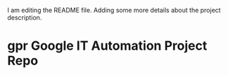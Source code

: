 I am editing the README file. Adding some more details about the project description.
# gpr Google IT Automation Project Repo

